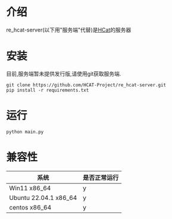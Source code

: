 # 介绍
re_hcat-server(以下用"服务端"代替)是[HCat](https://hcat.online)的服务器
# 安装
目前,服务端暂未提供发行版,请使用git获取服务端.
```shell
git clone https://github.com/HCAT-Project/re_hcat-server.git
pip install -r requirements.txt
```
# 运行
```shell
python main.py
```

# 兼容性

| 系统                    | 是否正常运行 |
|-----------------------|--------|
| Win11 x86_64          | y      |
| Ubuntu 22.04.1 x86_64 | y      |
| centos x86_64         | y      |

